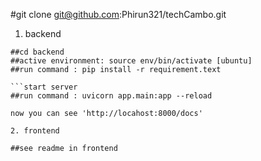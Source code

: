 #git clone git@github.com:Phirun321/techCambo.git

1. backend
```base
##cd backend
##active environment: source env/bin/activate [ubuntu]
##run command : pip install -r requirement.text

```start server
##run command : uvicorn app.main:app --reload

now you can see 'http://locahost:8000/docs'

2. frontend

##see readme in frontend
